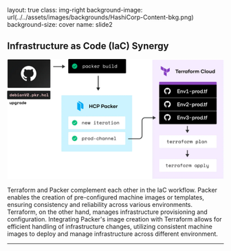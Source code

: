 layout: true
class: img-right
background-image: url(../../assets/images/backgrounds/HashiCorp-Content-bkg.png)
background-size: cover
name: slide2

## Infrastructure as Code (IaC) Synergy

![scale:50%](./assets/images/packer_terraform_example.png)

Terraform and Packer complement each other in the IaC workflow. Packer enables the creation of pre-configured machine images or templates, ensuring consistency and reliability across various environments. Terraform, on the other hand, manages infrastructure provisioning and configuration. Integrating Packer's image creation with Terraform allows for efficient handling of infrastructure changes, utilizing consistent machine images to deploy and manage infrastructure across different environment.

---
